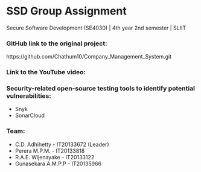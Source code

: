 # SSD Group Assignment 

Secure Software Development (SE4030) | 4th year 2nd semester | SLIIT


<h3>GitHub link to the original project:</h3>
https://github.com/Chathum10/Company_Management_System.git

<h3>Link to the YouTube video:</h3>

<h3>Security-related open-source testing tools to identify potential vulnerabilities:</h3>

- Snyk
- SonarCloud

 
<h3>Team:</h3>

- C.D. Adhihetty - IT20133672 (Leader)
- Perera M.P.M. - IT20133818
- R.A.E. Wijenayake - IT20133122
- Gunasekara A.M.P.P - IT20135966


